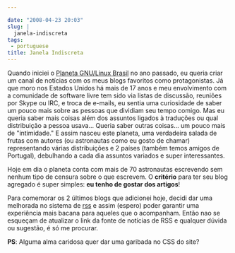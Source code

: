 ```yaml
---

date: "2008-04-23 20:03"
slug: |
  janela-indiscreta
tags:
 - portuguese
title: Janela Indiscreta
---
```


Quando iniciei o [Planeta GNU/Linux
Brasil](http://planeta.gnulinuxbrasil.org/) no ano passado, eu queria
criar um canal de notícias com os meus blogs favoritos como
protagonistas. Já que moro nos Estados Unidos há mais de 17 anos e meu
envolvimento com a comunidade de software livre tem sido via listas de
discussão, reuniões por Skype ou IRC, e troca de e-mails, eu sentia uma
curiosidade de saber um pouco mais sobre as pessoas que dividiam seu
tempo comigo. Mas eu queria saber mais coisas além dos assuntos ligados
à traduções ou qual distribuição a pessoa usava... Queria saber outras
coisas... um pouco mais de "intimidade." E assim nasceu este planeta,
uma verdadeira salada de frutas com autores (ou astronautas como eu
gosto de chamar) representando várias distribuições e 2 países (também
temos amigos de Portugal), debulhando a cada dia assuntos variados e
super interessantes.

Hoje em dia o planeta conta com mais de 70 astronautas escrevendo sem
nenhum tipo de censura sobre o que escrevem. O **critério** para ter seu
blog agregado é super simples: **eu tenho de gostar dos artigos**!

Para comemorar os 2 últimos blogs que adicionei hoje, decidi dar uma
melhorada no sistema de
[rss](http://feeds.feedburner.com/PlanetaGnu/linuxBrasil) e assim
(espero) poder garantir uma experiência mais bacana para aqueles que o
acompanham. Então nao se esqueçam de atualizar o link da fonte de
notícias de RSS e qualquer dúvida ou sugestão, é só me procurar.

**PS**: Alguma alma caridosa quer dar uma garibada no CSS do site?
